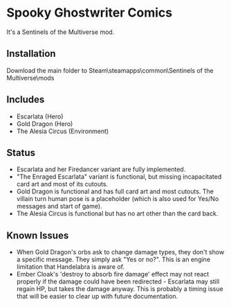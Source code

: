 # Spooky Ghostwriter Comics

It's a Sentinels of the Multiverse mod.

## Installation

Download the main folder to Steam\steamapps\common\Sentinels of the Multiverse\mods

## Includes

* Escarlata (Hero)
* Gold Dragon (Hero)
* The Alesia Circus (Environment)

## Status

* Escarlata and her Firedancer variant are fully implemented.
* "The Enraged Escarlata" variant is functional, but missing incapacitated card art and most of its cutouts.
* Gold Dragon is functional and has full card art and most cutouts. The villain turn human pose is a placeholder (which is also used for Yes/No messages and start of game).
* The Alesia Circus is functional but has no art other than the card back.

## Known Issues

* When Gold Dragon's orbs ask to change damage types, they don't show a specific message. They simply ask "Yes or no?". This is an engine limitation that Handelabra is aware of.
* Ember Cloak's 'destroy to absorb fire damage' effect may not react properly if the damage could have been redirected - Escarlata may still regain HP, but takes the damage anyway. This is probably a timing issue that will be easier to clear up with future documentation.
